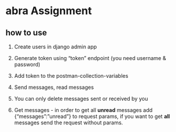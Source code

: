 # abra Assignment

## how to use

1. Create users in django admin app


2. Generate token using “token” endpoint 
(you need username & password)


3. Add token to the postman-collection-variables


4. Send messages, read messages


5. You can only delete messages sent or received by you


6. Get messages - in order to get all **unread** messages add 
{“messages”:”unread”} to request params, if you want to 
get **all** messages send the request without params.
